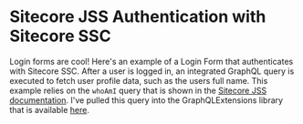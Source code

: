 
# Sitecore JSS Authentication with Sitecore SSC
Login forms are cool! Here's an example of a Login Form that authenticates with Sitecore SSC. After a user is logged in, an integrated GraphQL query is executed to fetch user profile data, such as the users full name. This example relies on the `whoAmI` query that is shown in the [Sitecore JSS documentation](https://jss.sitecore.com/docs/techniques/graphql/graphql-overview). I've pulled this query into the GraphQLExtensions library that is available [here](https://github.com/erzr/JssGraphQLExtensions).